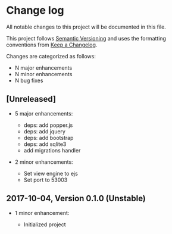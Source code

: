 # Change log

All notable changes to this project will be documented in this file.

This project follows [Semantic Versioning](http://semver.org/) and uses the formatting conventions from [Keep a Changelog](http://keepachangelog.com).

Changes are categorized as follows:

* N major enhancements
* N minor enhancements
* N bug fixes

## [Unreleased]

* 5 major enhancements:

  * deps: add popper.js
  * deps: add jquery
  * deps: add bootstrap
  * deps: add sqlite3
  * add migrations handler

* 2 minor enhancements:

  * Set view engine to ejs
  * Set port to 53003

## 2017-10-04, Version 0.1.0 (Unstable)

* 1 minor enhancement:

  * Initialized project
